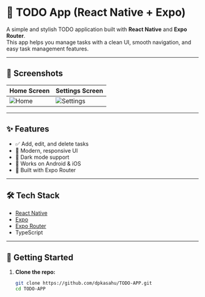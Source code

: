 # 📝 TODO App (React Native + Expo)

A simple and stylish TODO application built with **React Native** and **Expo Router**.  
This app helps you manage tasks with a clean UI, smooth navigation, and easy task management features.

---

## 📸 Screenshots

| Home Screen | Settings Screen |
| ----------- | -------------- |
| ![Home](screenshots/home-screen.png) | ![Settings](screenshots/settings1.png) | ![Settings](screenshots/settings2.png) |

---

## ✨ Features
- ✅ Add, edit, and delete tasks
- 🎨 Modern, responsive UI
- 🌙 Dark mode support
- 📱 Works on Android & iOS
- 🚀 Built with Expo Router

---

## 🛠️ Tech Stack
- [React Native](https://reactnative.dev/)
- [Expo](https://expo.dev/)
- [Expo Router](https://expo.github.io/router/docs/)
- TypeScript

---

## 🚀 Getting Started

1. **Clone the repo:**
   ```bash
   git clone https://github.com/dpkasahu/TODO-APP.git
   cd TODO-APP
